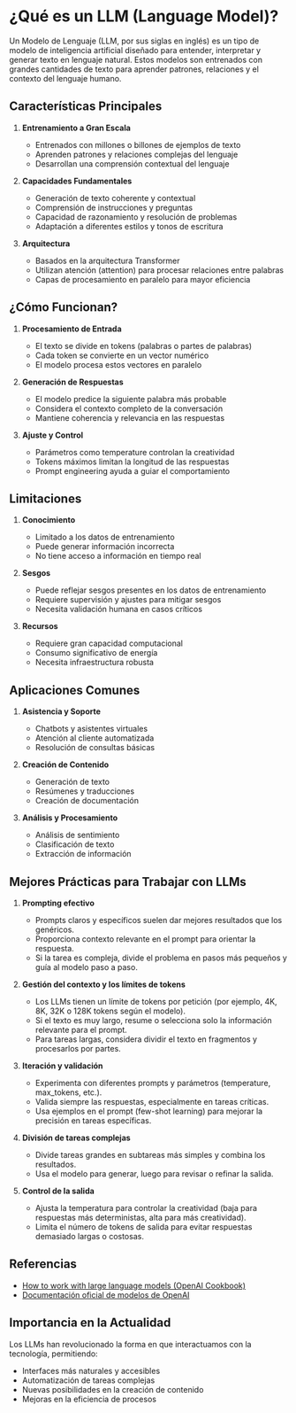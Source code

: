 # ¿Qué es un LLM (Language Model)?

Un Modelo de Lenguaje (LLM, por sus siglas en inglés) es un tipo de modelo de inteligencia artificial diseñado para entender, interpretar y generar texto en lenguaje natural. Estos modelos son entrenados con grandes cantidades de texto para aprender patrones, relaciones y el contexto del lenguaje humano.

## Características Principales

1. **Entrenamiento a Gran Escala**
   - Entrenados con millones o billones de ejemplos de texto
   - Aprenden patrones y relaciones complejas del lenguaje
   - Desarrollan una comprensión contextual del lenguaje

2. **Capacidades Fundamentales**
   - Generación de texto coherente y contextual
   - Comprensión de instrucciones y preguntas
   - Capacidad de razonamiento y resolución de problemas
   - Adaptación a diferentes estilos y tonos de escritura

3. **Arquitectura**
   - Basados en la arquitectura Transformer
   - Utilizan atención (attention) para procesar relaciones entre palabras
   - Capas de procesamiento en paralelo para mayor eficiencia

## ¿Cómo Funcionan?

1. **Procesamiento de Entrada**
   - El texto se divide en tokens (palabras o partes de palabras)
   - Cada token se convierte en un vector numérico
   - El modelo procesa estos vectores en paralelo

2. **Generación de Respuestas**
   - El modelo predice la siguiente palabra más probable
   - Considera el contexto completo de la conversación
   - Mantiene coherencia y relevancia en las respuestas

3. **Ajuste y Control**
   - Parámetros como temperature controlan la creatividad
   - Tokens máximos limitan la longitud de las respuestas
   - Prompt engineering ayuda a guiar el comportamiento

## Limitaciones

1. **Conocimiento**
   - Limitado a los datos de entrenamiento
   - Puede generar información incorrecta
   - No tiene acceso a información en tiempo real

2. **Sesgos**
   - Puede reflejar sesgos presentes en los datos de entrenamiento
   - Requiere supervisión y ajustes para mitigar sesgos
   - Necesita validación humana en casos críticos

3. **Recursos**
   - Requiere gran capacidad computacional
   - Consumo significativo de energía
   - Necesita infraestructura robusta

## Aplicaciones Comunes

1. **Asistencia y Soporte**
   - Chatbots y asistentes virtuales
   - Atención al cliente automatizada
   - Resolución de consultas básicas

2. **Creación de Contenido**
   - Generación de texto
   - Resúmenes y traducciones
   - Creación de documentación

3. **Análisis y Procesamiento**
   - Análisis de sentimiento
   - Clasificación de texto
   - Extracción de información

## Mejores Prácticas para Trabajar con LLMs

1. **Prompting efectivo**
   - Prompts claros y específicos suelen dar mejores resultados que los genéricos.
   - Proporciona contexto relevante en el prompt para orientar la respuesta.
   - Si la tarea es compleja, divide el problema en pasos más pequeños y guía al modelo paso a paso.

2. **Gestión del contexto y los límites de tokens**
   - Los LLMs tienen un límite de tokens por petición (por ejemplo, 4K, 8K, 32K o 128K tokens según el modelo).
   - Si el texto es muy largo, resume o selecciona solo la información relevante para el prompt.
   - Para tareas largas, considera dividir el texto en fragmentos y procesarlos por partes.

3. **Iteración y validación**
   - Experimenta con diferentes prompts y parámetros (temperature, max_tokens, etc.).
   - Valida siempre las respuestas, especialmente en tareas críticas.
   - Usa ejemplos en el prompt (few-shot learning) para mejorar la precisión en tareas específicas.

4. **División de tareas complejas**
   - Divide tareas grandes en subtareas más simples y combina los resultados.
   - Usa el modelo para generar, luego para revisar o refinar la salida.

5. **Control de la salida**
   - Ajusta la temperatura para controlar la creatividad (baja para respuestas más deterministas, alta para más creatividad).
   - Limita el número de tokens de salida para evitar respuestas demasiado largas o costosas.

## Referencias

- [How to work with large language models (OpenAI Cookbook)](https://github.com/openai/openai-cookbook/blob/main/articles/how_to_work_with_large_language_models.md)
- [Documentación oficial de modelos de OpenAI](https://platform.openai.com/docs/models)

## Importancia en la Actualidad

Los LLMs han revolucionado la forma en que interactuamos con la tecnología, permitiendo:
- Interfaces más naturales y accesibles
- Automatización de tareas complejas
- Nuevas posibilidades en la creación de contenido
- Mejoras en la eficiencia de procesos 